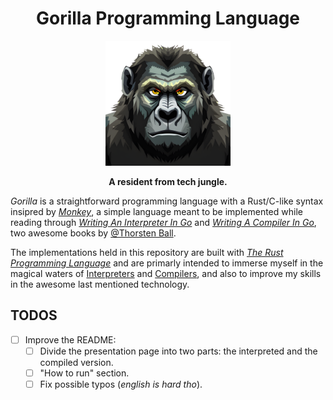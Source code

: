 <div align="center">
    <h1>Gorilla Programming Language</h1>
    <a href="https://monkeylang.org/">
        <img src="./assests/Gorila_Lang_Logo.png" width="200" hegiht="200">
    </a>
    <p><strong>A resident from tech jungle.</strong></p>
</div>

*Gorilla* is a straightforward programming language with a Rust/C-like
syntax insipred by [*Monkey*](https://monkeylang.org/), a simple language
meant to be implemented while reading through
[*Writing An Interpreter In Go*](https://interpreterbook.com/) and
[*Writing A Compiler In Go*](https://compilerbook.com/), two awesome books by
[@Thorsten Ball](https://thorstenball.com/).

The implementations held in this repository are built with
[*The Rust Programming Language*](https://www.rust-lang.org/) and are primarly
intended to immerse myself in the magical waters of
[Interpreters](https://en.wikipedia.org/wiki/Interpreter_(computing)) and
[Compilers](https://en.wikipedia.org/wiki/Compiler),
and also to improve my skills in the awesome last mentioned technology.

## TODOS
- [ ] Improve the README:
    - [ ] Divide the presentation page into two parts: the interpreted and the
          compiled version.
    - [ ] "How to run" section.
    - [ ] Fix possible typos (*english is hard tho*).
